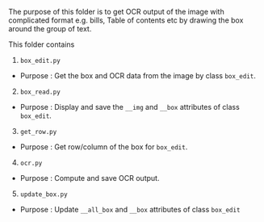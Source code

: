 The purpose of this folder is to get OCR output of the image with complicated 
format e.g. bills, Table of contents etc by drawing the box around the group of 
text.

This folder contains
1.  `box_edit.py`
-	Purpose : Get the box and OCR data from the image by class `box_edit`.
2.  `box_read.py`
-   Purpose : Display and save the `__img` and `__box` attributes of class `box_edit`.
3.  `get_row.py`
-	Purpose : Get row/column of the box for `box_edit`.
4.  `ocr.py`
-   Purpose : Compute and save OCR output.
5.  `update_box.py`
-	Purpose : Update `__all_box` and `__box` attributes of class `box_edit`
